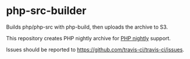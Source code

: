 # php-src-builder
Builds php/php-src with php-build, then uploads the archive to S3.

This repository creates PHP nightly archive for [PHP nightly](http://docs.travis-ci.com/user/languages/php/#PHP-nightly-builds) support.

Issues should be reported to https://github.com/travis-ci/travis-ci/issues.
